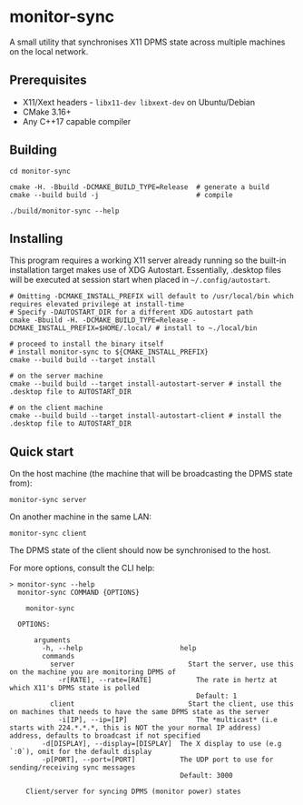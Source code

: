 # monitor-sync

A small utility that synchronises X11 DPMS state across multiple machines on the local network.

## Prerequisites

* X11/Xext headers - `libx11-dev libxext-dev` on Ubuntu/Debian
* CMake 3.16+
* Any C++17 capable compiler

## Building

```shell
cd monitor-sync

cmake -H. -Bbuild -DCMAKE_BUILD_TYPE=Release  # generate a build
cmake --build build -j                        # compile
 
./build/monitor-sync --help 
```

## Installing

This program requires a working X11 server already running so the built-in installation target makes
use of XDG Autostart. Essentially, .desktop files will be executed at session start when placed
in `~/.config/autostart`.

```shell
# Omitting -DCMAKE_INSTALL_PREFIX will default to /usr/local/bin which requires elevated privilege at install-time
# Specify -DAUTOSTART_DIR for a different XDG autostart path
cmake -Bbuild -H. -DCMAKE_BUILD_TYPE=Release -DCMAKE_INSTALL_PREFIX=$HOME/.local/ # install to ~./local/bin

# proceed to install the binary itself
# install monitor-sync to ${CMAKE_INSTALL_PREFIX}
cmake --build build --target install 

# on the server machine
cmake --build build --target install-autostart-server # install the .desktop file to AUTOSTART_DIR
 
# on the client machine
cmake --build build --target install-autostart-client # install the .desktop file to AUTOSTART_DIR
```

## Quick start

On the host machine (the machine that will be broadcasting the DPMS state from):

```shell
monitor-sync server
```

On another machine in the same LAN:

```shell
monitor-sync client
```

The DPMS state of the client should now be synchronised to the host.



For more options, consult the CLI help:

```shell
> monitor-sync --help
  monitor-sync COMMAND {OPTIONS}

    monitor-sync

  OPTIONS:

      arguments
        -h, --help                        help
        commands
          server                            Start the server, use this on the machine you are monitoring DPMS of
            -r[RATE], --rate=[RATE]           The rate in hertz at which X11's DPMS state is polled
                                              Default: 1
          client                            Start the client, use this on machines that needs to have the same DPMS state as the server
            -i[IP], --ip=[IP]                 The *multicast* (i.e starts with 224.*.*.*, this is NOT the your normal IP address) address, defaults to broadcast if not specified
        -d[DISPLAY], --display=[DISPLAY]  The X display to use (e.g `:0`), omit for the default display
        -p[PORT], --port=[PORT]           The UDP port to use for sending/receiving sync messages
                                          Default: 3000

    Client/server for syncing DPMS (monitor power) states

```